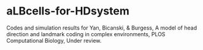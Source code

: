 # aLBcells-for-HDsystem
Codes and simulation results for Yan, Bicanski, &amp; Burgess, A model of head direction and landmark coding in complex environments, PLOS Computational Biology, Under review.
